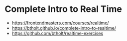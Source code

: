 # Complete Intro to Real Time

* <https://frontendmasters.com/courses/realtime/>
* <https://btholt.github.io/complete-intro-to-realtime/>
* <https://github.com/btholt/realtime-exercises>